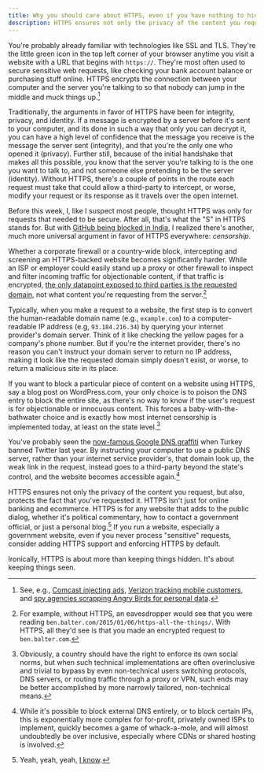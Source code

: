 ```yaml
---
title: Why you should care about HTTPS, even if you have nothing to hide
description: HTTPS ensures not only the privacy of the content you request, but also, protects the fact that you're even requesting it in the first place. HTTPS isn't just for secure transactions like online banking and ecommerce. HTTPS is for any website that adds to the public dialog.
---
```


You're probably already familiar with technologies like SSL and TLS. They're the little green icon in the top left corner of your browser anytime you visit a website with a URL that begins with `https://`. They're most often used to secure sensitive web requests, like checking your bank account balance or purchasing stuff online. HTTPS encrypts the connection between your computer and the server you're talking to so that nobody can jump in the middle and muck things up.[^injection]

Traditionally, the arguments in favor of HTTPS have been for integrity, privacy, and identity. If a message is encrypted by a server before it's sent to your computer, and its done in such a way that only you can decrypt it, you can have a high level of confidence that the message you receive is the message the server sent (integrity), and that you're the only one who opened it (privacy). Further still, because of the initial handshake that makes all this possible, you know that the server you're talking to is the one you want to talk to, and not someone else pretending to be the server (identity). Without HTTPS, there's a couple of points in the route each request must take that could allow a third-party to intercept, or worse, modify your request or its response as it travels over the open internet.

Before this week, I, like I suspect most people, thought HTTPS was only for requests that needed to be secure. After all, that's what the "S" in HTTPS stands for. But with [GitHub being blocked in India](http://techcrunch.com/2014/12/31/indian-government-censorsht/), I realized there's another, much more universal argument in favor of HTTPS everywhere: *censorship*.

Whether a corporate firewall or a country-wide block, intercepting and screening an HTTPS-backed website becomes significantly harder. While an ISP or employer could easily stand up a proxy or other firewall to inspect and filter incoming traffic for objectionable content, if that traffic is encrypted, [the only datapoint exposed to third parties is the requested domain](https://gemfury.com/help/url-string-over-https), not what content you're requesting from the server.[^url]

Typically, when you make a request to a website, the first step is to convert the human-readable domain name (e.g., `example.com`) to a computer-readable IP address (e.g, `93.184.216.34`) by querying your internet provider's domain server. Think of it like checking the yellow pages for a company's phone number. But if you're the internet provider, there's no reason you can't instruct your domain server to return no IP address, making it look like the requested domain simply doesn't exist, or worse, to return a malicious site in its place.

If you want to block a particular piece of content on a website using HTTPS, say a blog post on WordPress.com, your only choice is to poison the DNS entry to block the entire site, as there's no way to know if the user's request is for objectionable or innocuous content. This forces a baby-with-the-bathwater choice and is exactly how most internet censorship is implemented today, at least on the state level.[^disclaimer]

You've probably seen the [now-famous Google DNS graffiti](http://mashable.com/2014/03/21/twitter-ban-turkey-graffiti/) when Turkey banned Twitter last year. By instructing your computer to use a public DNS server, rather than your internet service provider's, that domain look up, the weak link in the request, instead goes to a third-party beyond the state's control, and the website becomes accessible again.[^armsrace]

HTTPS ensures not only the privacy of the content you request, but also, protects the fact that you've requested it. HTTPS isn't just for online banking and ecommerce. HTTPS is for any website that adds to the public dialog, whether it's political commentary, how to contact a government official, or just a personal blog.[^hypocrisy] If you run a website, especially a government website, even if you never process "sensitive" requests, consider adding HTTPS support and enforcing HTTPS by default.

Ironically, HTTPS is about more than keeping things hidden. It's about keeping things seen.

[^armsrace]: While it's possible to block external DNS entirely, or to block certain IPs, this is exponentially more complex for for-profit, privately owned ISPs to implement, quickly becomes a game of whack-a-mole, and will almost undoubtedly be over inclusive, especially where CDNs or shared hosting is involved.

[^injection]: See, e.g., [Comcast injecting ads](http://arstechnica.com/tech-policy/2014/09/why-comcasts-JavaScript-ad-injections-threaten-security-net-neutrality/), [Verizon tracking mobile customers](https://www.eff.org/deeplinks/2014/11/verizon-x-uidh), and [spy agencies scrapping Angry Birds for personal data](https://www.propublica.org/article/spy-agencies-probe-angry-birds-and-other-apps-for-personal-data).

[^url]: For example, without HTTPS, an eavesdropper would see that you were reading `ben.balter.com/2015/01/06/https-all-the-things/`. With HTTPS, all they'd see is that you made an encrypted request to `ben.balter.com`.

[^disclaimer]: Obviously, a country should have the right to enforce its own social norms, but when such technical implementations are often overinclusive and trivial to bypass by even non-technical users switching protocols, DNS servers, or routing traffic through a proxy or VPN, such ends may be better accomplished by more narrowly tailored, non-technical means.

[^hypocrisy]: Yeah, yeah, yeah, [I know](https://konklone.com/post/github-pages-now-supports-https-so-use-it).
